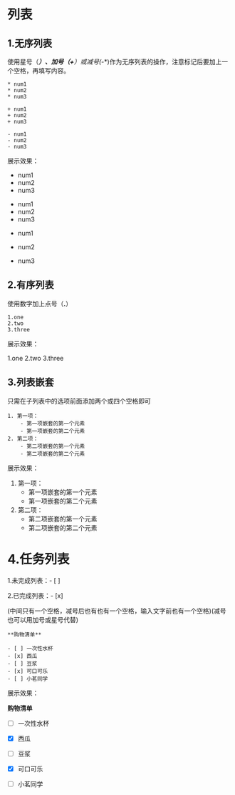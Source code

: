 # 列表

## 1.无序列表

使用星号（*****）、加号（**+**）或减号(**-**)作为无序列表的操作，注意标记后要加上一个空格，再填写内容。

```
* num1
* num2
* num3

+ num1
+ num2
+ num3

- num1
- num2
- num3

```

展示效果：

* num1
* num2
* num3

+ num1
+ num2
+ num3

- num1

- num2

- num3

    

## 2.有序列表

使用数字加上点号（**.**）

```
1.one
2.two
3.three

```

展示效果：

1.one
2.two
3.three



## 3.列表嵌套

只需在子列表中的选项前面添加两个或四个空格即可

```
1. 第一项：
    - 第一项嵌套的第一个元素
    - 第一项嵌套的第二个元素
2. 第二项：
    - 第二项嵌套的第一个元素
    - 第二项嵌套的第二个元素
```

展示效果：
1. 第一项：
    - 第一项嵌套的第一个元素
    - 第一项嵌套的第二个元素
2. 第二项：
    - 第二项嵌套的第一个元素
    - 第二项嵌套的第二个元素



# 4.任务列表

1.未完成列表：- [  ]

2.已完成列表：- [x]

​	(中间只有一个空格，减号后也有也有一个空格，输入文字前也有一个空格)(减号也可以用加号或星号代替)

```text
**购物清单**

- [ ] 一次性水杯
- [x] 西瓜
- [ ] 豆浆
- [x] 可口可乐
- [ ] 小茗同学
```

展示效果：

**购物清单**

- [ ] 一次性水杯
- [x] 西瓜
- [ ] 豆浆
- [x] 可口可乐
- [ ] 小茗同学







